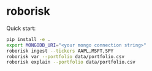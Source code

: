 # roborisk

Quick start:

```bash
pip install -e .
export MONGODB_URI="<your mongo connection string>"
roborisk ingest --tickers AAPL,MSFT,SPY
roborisk var --portfolio data/portfolio.csv
roborisk explain --portfolio data/portfolio.csv
```
